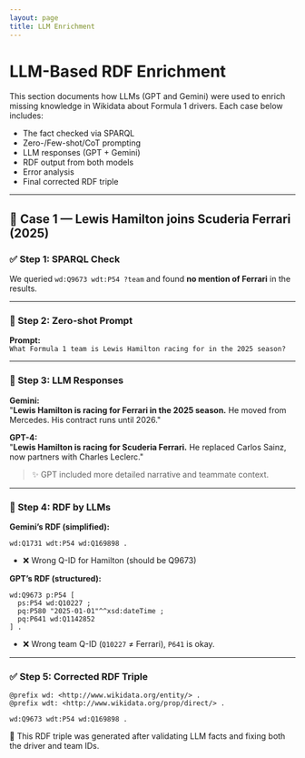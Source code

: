```yaml
---
layout: page
title: LLM Enrichment
---
```


# LLM-Based RDF Enrichment

This section documents how LLMs (GPT and Gemini) were used to enrich missing knowledge in Wikidata about Formula 1 drivers. Each case below includes:

- The fact checked via SPARQL
- Zero-/Few-shot/CoT prompting
- LLM responses (GPT + Gemini)
- RDF output from both models
- Error analysis
- Final corrected RDF triple

---

## 🏁 Case 1 — Lewis Hamilton joins Scuderia Ferrari (2025)

### ✅ Step 1: SPARQL Check

We queried `wd:Q9673 wdt:P54 ?team` and found **no mention of Ferrari** in the results.

---

### 🤖 Step 2: Zero-shot Prompt

**Prompt:**  
`What Formula 1 team is Lewis Hamilton racing for in the 2025 season?`

---

### 🧠 Step 3: LLM Responses

**Gemini:**  
"**Lewis Hamilton is racing for Ferrari in the 2025 season.** He moved from Mercedes. His contract runs until 2026."

**GPT-4:**  
"**Lewis Hamilton is racing for Scuderia Ferrari.** He replaced Carlos Sainz, now partners with Charles Leclerc."

> ✨ GPT included more detailed narrative and teammate context.

---

### 🧾 Step 4: RDF by LLMs

**Gemini’s RDF (simplified):**

```turtle
wd:Q1731 wdt:P54 wd:Q169898 .
```

- ❌ Wrong Q-ID for Hamilton (should be Q9673)

**GPT’s RDF (structured):**

```turtle
wd:Q9673 p:P54 [
  ps:P54 wd:Q10227 ;
  pq:P580 "2025-01-01"^^xsd:dateTime ;
  pq:P641 wd:Q1142852
] .
```

- ❌ Wrong team Q-ID (`Q10227` ≠ Ferrari), `P641` is okay.

---

### ✅ Step 5: Corrected RDF Triple

```turtle
@prefix wd: <http://www.wikidata.org/entity/> .
@prefix wdt: <http://www.wikidata.org/prop/direct/> .

wd:Q9673 wdt:P54 wd:Q169898 .
```

🧠 This RDF triple was generated after validating LLM facts and fixing both the driver and team IDs.

